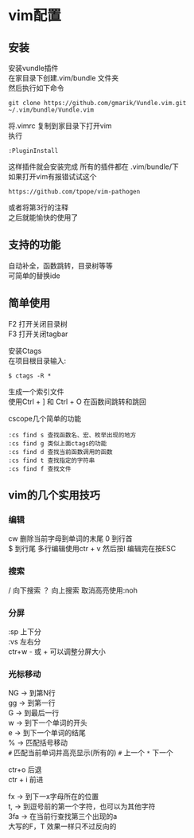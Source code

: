 # vim配置

## 安装

安装vundle插件  
在家目录下创建.vim/bundle 文件夹  
然后执行如下命令
```
git clone https://github.com/gmarik/Vundle.vim.git ~/.vim/bundle/Vundle.vim
```
将.vimrc 复制到家目录下打开vim  
执行  

```
:PluginInstall
```

这样插件就会安装完成 所有的插件都在 .vim/bundle/下  
如果打开vim有报错试试这个  
 
```
https://github.com/tpope/vim-pathogen
```
或者将第3行的注释  
之后就能愉快的使用了
## 支持的功能


自动补全，函数跳转，目录树等等  
可简单的替换ide  

## 简单使用


F2 打开关闭目录树  
F3 打开关闭tagbar  

安装Ctags  
在项目根目录输入:  

```
$ ctags -R *
```
生成一个索引文件  
使用Ctrl + ] 和 Ctrl + O 在函数间跳转和跳回  

cscope几个简单的功能  

```
:cs find s 查找函数名、宏、枚举出现的地方
:cs find g 类似上面ctags的功能
:cs find d 查找当前函数调用的函数
:cs find t 查找指定的字符串
:cs find f 查找文件
```


## vim的几个实用技巧

### 编辑
cw 删除当前字母到单词的末尾
0 到行首  
$ 到行尾 
多行编辑使用ctr + v 然后按I 编辑完在按ESC

### 搜索
/ 向下搜索 ？ 向上搜索 取消高亮使用:noh

### 分屏
:sp 上下分  
:vs 左右分  
ctr+w - 或 + 可以调整分屏大小

### 光标移动  

NG -> 到第N行  
gg -> 到第一行  
G -> 到最后一行  
w -> 到下一个单词的开头  
e -> 到下一个单词的结尾  
% -> 匹配括号移动  
`#`  匹配当前单词并高亮显示(所有的) `#` 上一个 `*` 下一个  

ctr+o 后退  
ctr + i 前进  

fx -> 到下一x字母所在的位置  
t, -> 到逗号前的第一个字符，也可以为其他字符  
3fa -> 在当前行查找第三个出现的a  
大写的F，T 效果一样只不过反向的  

